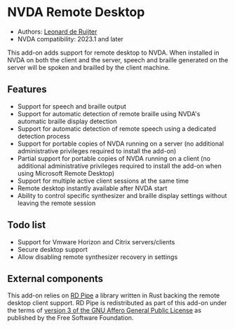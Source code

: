 # NVDA Remote Desktop

* Authors: [Leonard de Ruijter](https://github.com/leonardder/)
* NVDA compatibility: 2023.1 and later

This add-on adds support for remote desktop to NVDA.
When installed in NVDA on both the client and the server, speech and braille generated on the server will be spoken and brailled by the client machine.

## Features

* Support for speech and braille output
* Support for automatic detection of remote braille using NVDA's automatic braille display detection
* Support for automatic detection of remote speech using a dedicated detection process
* Support for portable copies of NVDA running on a server (no additional administrative privileges required to install the add-on)
* Partial support for portable copies of NVDA running on a client (no additional administrative privileges required to install the add-on when using Microsoft Remote Desktop)
* Support for multiple active client sessions at the same time
* Remote desktop instantly available after NVDA start
* Ability to control specific synthesizer and braille display settings without leaving the remote session

## Todo list

* Support for Vmware Horizon and Citrix servers/clients
* Secure desktop support
* Allow disabling remote synthesizer recovery in settings

## External components

This add-on relies on [RD Pipe](https://github.com/leonardder/rd_pipe-rs) a library written in Rust backing the remote desktop client support.
RD Pipe is redistributed as part of this add-on under the terms of [version 3 of the GNU Affero General Public License](https://github.com/leonardder/rd_pipe-rs/blob/master/LICENSE) as
published by the Free Software Foundation.

